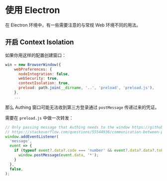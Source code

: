 # 使用 Electron

在 Electron 环境中，有一些需要注意的与常规 Web 环境不同的用法。

## 开启 Context Isolation

如果你用这样的配置创建窗口：

```js
win = new BrowserWindow({
    webPreferences: {
      nodeIntegration: false,
      webSecurity: true,
      contextIsolation: true,
      preload: path.join(__dirname, '..', 'preload', 'preload.js'),
    },
    ...
```

那么 Authing 窗口可能无法收到第三方登录通过 `postMessage` 传递过来的凭证。

需要在 `preload.js` 中做一次转发：

```js
// Only passing message that Authing needs to the window https://github.com/Authing/Guard/blob/db9df517c00a5eb51e406377ee4d7bb097054b68/src/views/login/SocialButtonsList.vue#L82-L89
// https://stackoverflow.com/questions/55544936/communication-between-preload-and-client-given-context-isolation-in-electron
window.addEventListener(
  'message',
  event => {
    if (typeof event?.data?.code === 'number' && event?.data?.data?.token) {
      window.postMessage(event.data, '*');
    }
  },
  false,
);
```
